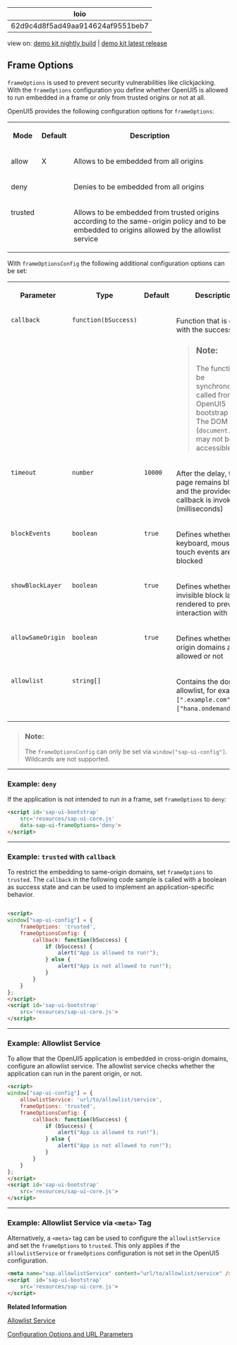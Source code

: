 <!-- loio62d9c4d8f5ad49aa914624af9551beb7 -->

| loio |
| -----|
| 62d9c4d8f5ad49aa914624af9551beb7 |

<div id="loio">

view on: [demo kit nightly build](https://sdk.openui5.org/nightly/#/topic/62d9c4d8f5ad49aa914624af9551beb7) | [demo kit latest release](https://sdk.openui5.org/topic/62d9c4d8f5ad49aa914624af9551beb7)</div>

## Frame Options

`frameOptions` is used to prevent security vulnerabilities like clickjacking. With the `frameOptions` configuration you define whether OpenUI5 is allowed to run embedded in a frame or only from trusted origins or not at all.

OpenUI5 provides the following configuration options for `frameOptions`:


<table>
<tr>
<th valign="top">

Mode

</th>
<th valign="top">

Default

</th>
<th valign="top">

Description

</th>
</tr>
<tr>
<td valign="top">

allow

</td>
<td valign="top">

X

</td>
<td valign="top">

Allows to be embedded from all origins

</td>
</tr>
<tr>
<td valign="top">

deny

</td>
<td valign="top">



</td>
<td valign="top">

Denies to be embedded from all origins

</td>
</tr>
<tr>
<td valign="top">

trusted

</td>
<td valign="top">



</td>
<td valign="top">

Allows to be embedded from trusted origins according to the same-origin policy and to be embedded to origins allowed by the allowlist service

</td>
</tr>
</table>

With `frameOptionsConfig` the following additional configuration options can be set:


<table>
<tr>
<th valign="top">

Parameter

</th>
<th valign="top">

Type

</th>
<th valign="top">

Default

</th>
<th valign="top">

Description

</th>
</tr>
<tr>
<td valign="top">

`callback` 

</td>
<td valign="top">

`function(bSuccess)` 

</td>
<td valign="top">



</td>
<td valign="top">

Function that is called with the success state

> ### Note:  
> The function can be synchronously called from the OpenUI5 bootstrap script. The DOM \(`document.body`\) may not be accessible.



</td>
</tr>
<tr>
<td valign="top">

`timeout` 

</td>
<td valign="top">

`number` 

</td>
<td valign="top">

`10000` 

</td>
<td valign="top">

After the delay, the page remains blocked and the provided callback is invoked \(milliseconds\)

</td>
</tr>
<tr>
<td valign="top">

`blockEvents` 

</td>
<td valign="top">

`boolean` 

</td>
<td valign="top">

`true` 

</td>
<td valign="top">

Defines whether keyboard, mouse and touch events are blocked

</td>
</tr>
<tr>
<td valign="top">

`showBlockLayer` 

</td>
<td valign="top">

`boolean` 

</td>
<td valign="top">

`true` 

</td>
<td valign="top">

Defines whether an invisible block layer is rendered to prevent interaction with the UI

</td>
</tr>
<tr>
<td valign="top">

`allowSameOrigin` 

</td>
<td valign="top">

`boolean` 

</td>
<td valign="top">

`true` 

</td>
<td valign="top">

Defines whether same origin domains are allowed or not

</td>
</tr>
<tr>
<td valign="top">

`allowlist` 

</td>
<td valign="top">

`string[]` 

</td>
<td valign="top">



</td>
<td valign="top">

Contains the domain allowlist, for example `[".example.com"]`, `["hana.ondemand.com"]`.

</td>
</tr>
</table>

> ### Note:  
> The `frameOptionsConfig` can only be set via `window["sap-ui-config"]`. Wildcards are not supported.

***

### Example: `deny`

If the application is not intended to run in a frame, set `frameOptions` to `deny`:

```html
<script id='sap-ui-bootstrap'
    src='resources/sap-ui-core.js'
    data-sap-ui-frameOptions='deny'>
</script>
```

***

### Example: `trusted` with `callback` 

To restrict the embedding to same-origin domains, set `frameOptions` to `trusted`. The `callback` in the following code sample is called with a boolean as success state and can be used to implement an application-specific behavior.

```html

<script>
window["sap-ui-config"] = {
    frameOptions: 'trusted',
    frameOptionsConfig: {
        callback: function(bSuccess) {
            if (bSuccess) {
                alert("App is allowed to run!");
            } else {
                alert("App is not allowed to run!");
            }
        }
    }
};
</script>
<script id='sap-ui-bootstrap'
    src='resources/sap-ui-core.js'>
</script>
```

***

### Example: Allowlist Service

To allow that the OpenUI5 application is embedded in cross-origin domains, configure an allowlist service. The allowlist service checks whether the application can run in the parent origin, or not.

```html
<script>
window["sap-ui-config"] = {
    allowlistService: 'url/to/allowlist/service',
    frameOptions: 'trusted',
    frameOptionsConfig: {
        callback: function(bSuccess) {
            if (bSuccess) {
                alert("App is allowed to run!");
            } else {
                alert("App is not allowed to run!");
            }
        }
    }
};
</script>
<script id='sap-ui-bootstrap'
    src='resources/sap-ui-core.js'>
</script>
```

***

### Example: Allowlist Service via `<meta>` Tag

Alternatively, a `<meta>` tag can be used to configure the `allowlistService` and set the `frameOptions` to `trusted`. This only applies if the `allowlistService` or `frameOptions` configuration is not set in the OpenUI5 configuration.

```html
<meta name="sap.allowlistService" content="url/to/allowlist/service" />
<script  id='sap-ui-bootstrap'
    src='resources/sap-ui-core.js'>
</script>
```

**Related Information**  


[Allowlist Service](Allowlist_Service_d04a6d4.md "SAPUI5 supports the configuration of a central allowlist service.")

[Configuration Options and URL Parameters](Configuration_Options_and_URL_Parameters_91f2d03.md "The following tables show available configuration options.")

